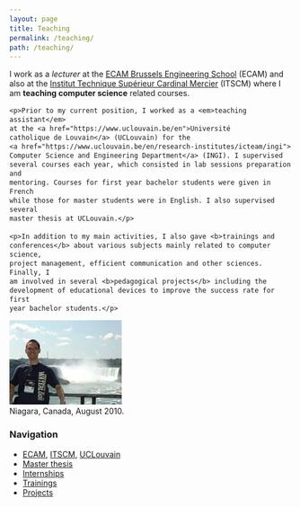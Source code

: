 ```yaml
---
layout: page
title: Teaching
permalink: /teaching/
path: /teaching/
---
```


<div class="page-col-wrapper">
  <div class="page-col page-col-1">
    <p>I work as a <em>lecturer</em> at the
    <a href="https://www.vinci.be/fr-be/ecam">ECAM Brussels Engineering
    School</a> (ECAM) and also at the
    <a href="https://www.cardinalmercier-promotionsociale.be">
    Institut Technique Supérieur Cardinal Mercier</a> (ITSCM) where I am
    <b>teaching computer science</b> related courses.</p>

    <p>Prior to my current position, I worked as a <em>teaching assistant</em>
    at the <a href="https://www.uclouvain.be/en">Université
    catholique de Louvain</a> (UCLouvain) for the
    <a href="https://www.uclouvain.be/en/research-institutes/icteam/ingi">
    Computer Science and Engineering Department</a> (INGI). I supervised
    several courses each year, which consisted in lab sessions preparation and
    mentoring. Courses for first year bachelor students were given in French
    while those for master students were in English. I also supervised several
    master thesis at UCLouvain.</p>

    <p>In addition to my main activities, I also gave <b>trainings and
    conferences</b> about various subjects mainly related to computer science,
    project management, efficient communication and other sciences. Finally, I
    am involved in several <b>pedagogical projects</b> including the
    development of educational devices to improve the success rate for first
    year bachelor students.</p>
  </div>
  <div class="page-col page-col-2">
    <p><img src="/images/niagara.jpg" alt="Niagara, Canada, August 2010"
    width="200" height="150" /><br />
    Niagara, Canada, August 2010.</p>
    <h3>Navigation</h3>
    <ul class="navigation">
      <li><a href="/teaching/ecam/">ECAM</a>,
      <a href="/teaching/itscm/">ITSCM</a>,
      <a href="/teaching/uclouvain/">UCLouvain</a></li>
      <li><a href="/teaching/masterthesis/">Master thesis</a></li>
      <li><a href="/teaching/internships/">Internships</a></li>
      <li><a href="/teaching/trainings/">Trainings</a></li>
      <li><a href="/teaching/projects/">Projects</a></li>
    </ul>
  </div>
</div>
